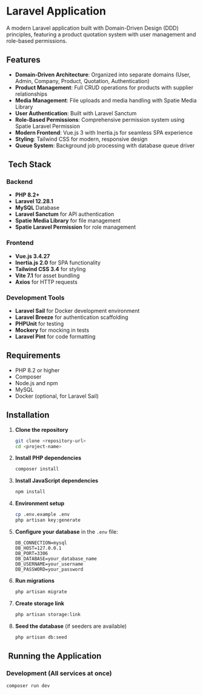 # Laravel Application

A modern Laravel application built with Domain-Driven Design (DDD) principles, featuring a product quotation system with user management and role-based permissions.

##  Features

- **Domain-Driven Architecture**: Organized into separate domains (User, Admin, Company, Product, Quotation, Authentication)
- **Product Management**: Full CRUD operations for products with supplier relationships
- **Media Management**: File uploads and media handling with Spatie Media Library
- **User Authentication**: Built with Laravel Sanctum
- **Role-Based Permissions**: Comprehensive permission system using Spatie Laravel Permission
- **Modern Frontend**: Vue.js 3 with Inertia.js for seamless SPA experience
- **Styling**: Tailwind CSS for modern, responsive design
- **Queue System**: Background job processing with database queue driver

## ️ Tech Stack

### Backend
- **PHP 8.2+**
- **Laravel 12.28.1**
- **MySQL** Database
- **Laravel Sanctum** for API authentication
- **Spatie Media Library** for file management
- **Spatie Laravel Permission** for role management

### Frontend
- **Vue.js 3.4.27**
- **Inertia.js 2.0** for SPA functionality
- **Tailwind CSS 3.4** for styling
- **Vite 7.1** for asset bundling
- **Axios** for HTTP requests

### Development Tools
- **Laravel Sail** for Docker development environment
- **Laravel Breeze** for authentication scaffolding
- **PHPUnit** for testing
- **Mockery** for mocking in tests
- **Laravel Pint** for code formatting

##  Requirements

- PHP 8.2 or higher
- Composer
- Node.js and npm
- MySQL
- Docker (optional, for Laravel Sail)

##  Installation

1. **Clone the repository**
   ```bash
   git clone <repository-url>
   cd <project-name>
   ```

2. **Install PHP dependencies**
   ```bash
   composer install
   ```

3. **Install JavaScript dependencies**
   ```bash
   npm install
   ```

4. **Environment setup**
   ```bash
   cp .env.example .env
   php artisan key:generate
   ```

5. **Configure your database** in the `.env` file:
   ```env
   DB_CONNECTION=mysql
   DB_HOST=127.0.0.1
   DB_PORT=3306
   DB_DATABASE=your_database_name
   DB_USERNAME=your_username
   DB_PASSWORD=your_password
   ```

6. **Run migrations**
   ```bash
   php artisan migrate
   ```

7. **Create storage link**
   ```bash
   php artisan storage:link
   ```

8. **Seed the database** (if seeders are available)
   ```bash
   php artisan db:seed
   ```

## ‍️ Running the Application

### Development (All services at once)
```bash
composer run dev
```
